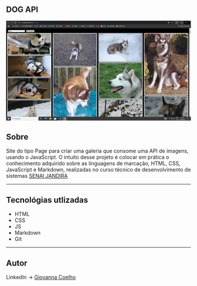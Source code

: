 ## DOG API

![](./img/image%20(4).png)

## Sobre
Site do tipo Page para criar uma galeria que consome uma API de imagens, usando o JavaScript. O intuito desse projeto é colocar em prática o conhecimento adquirido sobre as linguagens de marcação, HTML, CSS, JavaScript e Markdown, realizadas no curso técnico de desenvolvimento de sistemas [SENAI JANDIRA](https://sp.senai.br/unidade/jandira/) 
___

## Tecnológias utlizadas
- HTML
- CSS
- JS
- Markdown
- Git
___
## Autor
LinkedIn -> [Giovanna Coelho](https://www.linkedin.com/in/giovanna-gilio-479505327/)
